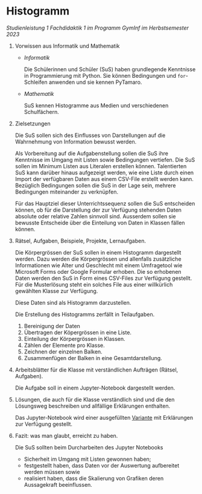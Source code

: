 # Histogramm

*Studienleistung 1 Fachdidaktik 1 im Programm GymInf im Herbstsemester 2023*

1. Vorwissen aus Informatik und Mathematik
   
   - *Informatik*

     Die Schülerinnen und Schüler (SuS) haben grundlegende Kenntnisse in
     Programmierung mit Python. Sie können Bedingungen und
     `for`-Schleifen anwenden und sie kennen PyTamaro.
   - *Mathematik*

     SuS kennen Histogramme aus Medien und verschiedenen Schulfächern.

2. Zielsetzungen

   Die SuS sollen sich des Einflusses von Darstellungen auf die
   Wahrnehmung von Information bewusst werden.

   Als Vorbereitung auf die Aufgabenstellung sollen die SuS ihre
   Kenntnisse im Umgang mit Listen sowie Bedingungen vertiefen.
   Die SuS sollen im Minimum Listen aus Literalen erstellen können.
   Talentierten SuS kann darüber hinaus aufgezeigt werden, wie eine
   Liste durch einen Import der verfügbaren Daten aus einem CSV-File
   erstellt werden kann.   
   Bezüglich Bedingungen sollen die SuS in der Lage sein, mehrere
   Bedingungen miteinander zu verknüpfen.

   Für das Hauptziel dieser Unterrichtssequenz sollen die SuS
   entscheiden können, ob für die Darstellung der zur Verfügung
   stehenden Daten absolute oder relative Zahlen sinnvoll sind.
   Ausserdem sollen sie bewusste Entscheide über die Einteilung von
   Daten in Klassen fällen können.
   
3. Rätsel, Aufgaben, Beispiele, Projekte, Lernaufgaben.

   Die Körpergrössen der SuS sollen in einem Histogramm dargestellt
   werden. Dazu werden die Körpergrössen und allenfalls zusätzliche
   Informationen wie Alter und Geschlecht mit einem Umfragetool wie
   Microsoft Forms oder Google Formular erhoben. Die so erhobenen Daten
   werden den SuS in Form eines CSV-Files zur Verfügung gestellt. Für
   die Musterlösung steht ein solches File aus einer willkürlich
   gewählten Klasse zur Verfügung.
   
   Diese Daten sind als Histogramm darzustellen.

   Die Erstellung des Histogramms zerfällt in Teilaufgaben.

   1. Bereinigung der Daten
   2. Übertragen der Köpergrössen in eine Liste.
   3. Einteilung der Körpergrössen in Klassen.
   4. Zählen der Elemente pro Klasse.
   5. Zeichnen der einzelnen Balken.
   6. Zusammenfügen der Balken in eine Gesamtdarstellung.


4. Arbeitsblätter für die Klasse mit verständlichen Aufträgen (Rätsel,
   Aufgaben).

   Die Aufgabe soll in einem Jupyter-Notebook dargestellt werden.

5. Lösungen, die auch für die Klasse verständlich sind und die den
   Lösungsweg beschreiben und allfällige Erklärungen enthalten.

   Das Jupyter-Notebook wird einer ausgefüllten
   [Variante](Musterloesung_Histogramm.ipynb)
   mit Erklärungen zur Verfügung gestellt.


6. Fazit: was man glaubt, erreicht zu haben.

   Die SuS sollten beim Durcharbeiten des Jupyter Notebooks
   
   - Sicherheit im Umgang mit Listen gewonnen haben;
   - festgestellt haben, dass Daten vor der Auswertung aufbereitet
     werden müssen sowie
   - realisiert haben, dass die Skalierung von Grafiken deren
     Aussagekraft beeinflussen.
